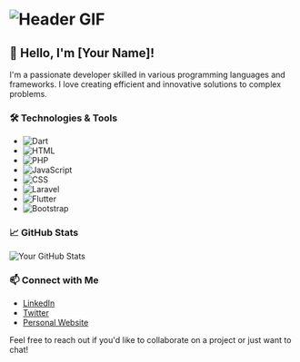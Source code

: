 # ![Header GIF](https://media.gifdb.com/penguin-data-coding-animation-sxihbi0j123pp3uv.gif)

## 👋 Hello, I'm [Your Name]!

I'm a passionate developer skilled in various programming languages and frameworks. I love creating efficient and innovative solutions to complex problems. 

### 🛠️ Technologies & Tools

- ![Dart](https://img.shields.io/badge/Dart-00BFFF?style=flat&logo=dart&logoColor=white)
- ![HTML](https://img.shields.io/badge/HTML5-E34F26?style=flat&logo=html5&logoColor=white)
- ![PHP](https://img.shields.io/badge/PHP-777BB4?style=flat&logo=php&logoColor=white)
- ![JavaScript](https://img.shields.io/badge/JavaScript-F7DF1E?style=flat&logo=javascript&logoColor=black)
- ![CSS](https://img.shields.io/badge/CSS3-1572B6?style=flat&logo=css3&logoColor=white)
- ![Laravel](https://img.shields.io/badge/Laravel-F0522B?style=flat&logo=laravel&logoColor=white)
- ![Flutter](https://img.shields.io/badge/Flutter-02569B?style=flat&logo=flutter&logoColor=white)
- ![Bootstrap](https://img.shields.io/badge/Bootstrap-7952B3?style=flat&logo=bootstrap&logoColor=white)

### 📈 GitHub Stats

![Your GitHub Stats](https://github-readme-stats.vercel.app/api?username=YourUsername&show_icons=true&theme=radical)

### 📫 Connect with Me

- [LinkedIn](https://www.linkedin.com/in/yourprofile)
- [Twitter](https://twitter.com/yourprofile)
- [Personal Website](https://yourwebsite.com)

Feel free to reach out if you'd like to collaborate on a project or just want to chat!

